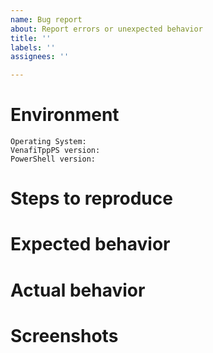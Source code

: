 ```yaml
---
name: Bug report
about: Report errors or unexpected behavior
title: ''
labels: ''
assignees: ''

---
```


<!--
**Important: Please be sure to provide complete code samples, leaving in as much detail as posible, but without compromising your data.
-->

# Environment

```
Operating System:
VenafiTppPS version:
PowerShell version:
```

# Steps to reproduce

<!-- A description of how to trigger this bug. -->

# Expected behavior

<!-- A description of what you're expecting, possibly containing screenshots or reference material. -->

# Actual behavior

<!-- What's actually happening? -->

# Screenshots

<!-- If applicable, add screenshots to help explain your problem. -->